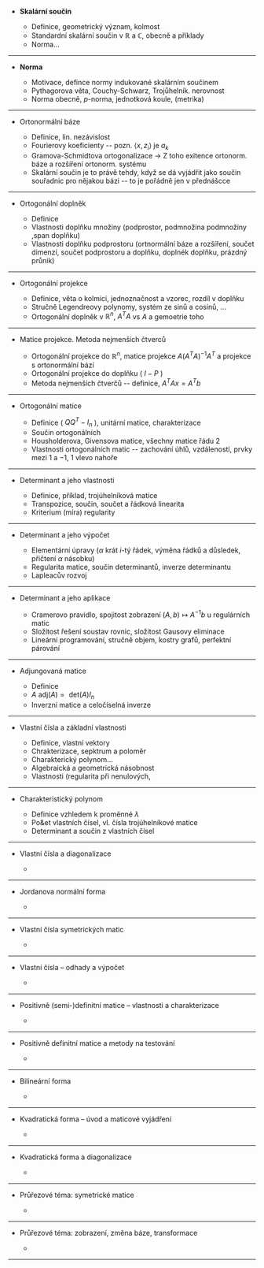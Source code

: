 * **Skalární součin** 

	* Definice, geometrický význam, kolmost
	* Standardní skalární součin v $\mathbb{R}$ a $\mathbb{C}$, obecně a příklady
	* Norma...

---

* **Norma**

	* Motivace, defince normy indukované skalárním součinem
	* Pythagorova věta, Couchy-Schwarz, Trojůhelník. nerovnost
	* Norma obecně, $p$-norma, jednotková koule, (metrika)

---

* Ortonormální báze

	* Definice, lin. nezávislost
	* Fourierovy koeficienty -- pozn. $\langle x,z_i\rangle$ je $a_k$
	* Gramova-Schmidtova ortogonalizace $\rightarrow$ Z toho exitence ortonorm. báze a rozšíření ortonorm. systému
	* Skalární součin je to právě tehdy, když se dá vyjádřit jako součin souřadnic pro nějakou bázi -- to je pořádně jen v přednášcce

---

* Ortogonální doplněk

	* Definice
	* Vlastnosti doplňku množiny (podprostor, podmnožina podmnožiny ,span doplňku)
	* Vlastnosti doplňku podprostoru (ortnormální báze a rozšíření, součet dimenzí, součet podprostoru a doplňku, doplnék doplňku, prázdný průnik) 

---

* Ortogonální projekce

	* Definice, věta o kolmici, jednoznačnost a vzorec, rozdíl v doplňku
	* Stručně Legendreovy polynomy, systém ze sinů a cosinů, ...
	* Ortogonální doplněk v $\mathbb{R}^n$, $A^T A$ vs $A$ a gemoetrie toho
	
---

* Matice projekce. Metoda nejmenších čtverců

	* Ortogonální projekce do $\mathbb{R}^n$,  matice projekce $A(A^T A)^{-1}A^T$ a projekce s ortonormální bází
	* Ortogonální projekce do doplňku ( $I - P$ )
	* Metoda nejmenších čtverčů -- definice, $A^TAx = A^Tb$

---

* Ortogonální matice

	* Definice ( $QQ^T - I_n$ ), unitární matice, charakterizace
	* Součin ortogonálních
	* Housholderova, Givensova matice, všechny matice řádu 2
	* Vlastnosti ortogonálních matic -- zachování úhlů, vzdáleností, prvky mezi $1$ a $-1$, $1$ vlevo nahoře

---

* Determinant a jeho vlastnosti

	* Definice, příklad, trojúhelníková matice 
	* Transpozice, součin, součet a řádková linearita	
	* Kriterium (míra) regularity

---

* Determinant a jeho výpočet

	* Elementární úpravy ($\alpha$ krát $i$-tý řádek, výměna řádků a důsledek, přičtení $\alpha$ násobku)
	* Regularita matice, součin determinantů, inverze determinantu
	* Lapleacův rozvoj

---

* Determinant a jeho aplikace

	* Cramerovo pravidlo, spojitost zobrazení $(A,b)\mapsto A^{-1}b$ u regulárních matic
	* Složitost řešení soustav rovnic, složitost Gausovy eliminace
	* Lineární programování, stručně objem, kostry grafů, perfektní párování

---

* Adjungovaná matice

	* Definice
	* $A \text{ adj}(A)=\text{ det}(A) I_n$
	* Inverzní matice a celočíselná inverze

---

* Vlastní čísla a základní vlastnosti

	* Definice, vlastní vektory
	* Chrakterizace, sepktrum a poloměr	
	* Charakterický polynom...
	* Algebraická a geometrická násobnost
	* Vlastnosti (regularita při nenulových, 

---

* Charakteristický polynom

	* Definice vzhledem k proměnné $\lambda$
	* Po&et vlastních čísel, vl. čísla trojúhelníkové matice
	* Determinant a součin z vlastních čísel

---

* Vlastní čísla a diagonalizace

	*

---

* Jordanova normální forma

	*

---

* Vlastní čísla symetrických matic

	*

---

* Vlastní čísla – odhady a výpočet

	*

---

* Positivně (semi-)definitní matice – vlastnosti a charakterizace

	*

---

* Positivně definitní matice a metody na testování

	*

---

* Bilineární forma

	*

---

* Kvadratická forma – úvod a maticové vyjádření

	*

---

* Kvadratická forma a diagonalizace

	*

---

* Průřezové téma: symetrické matice

	*

---

* Průřezové téma: zobrazení, změna báze, transformace

	*

---

